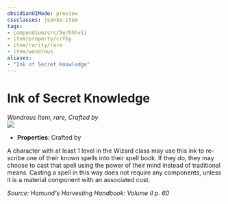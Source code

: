 ```yaml
---
obsidianUIMode: preview
cssclasses: json5e-item
tags:
- compendium/src/5e/hhhvii
- item/property/crfby
- item/rarity/rare
- item/wondrous
aliases: 
- "Ink of Secret Knowledge"
---
```

# Ink of Secret Knowledge
*Wondrous Item, rare, Crafted by*  
![](https://raw.githubusercontent.com/TheGiddyLimit/homebrew/master/_img/HHH/HHHVII/InkofSecretKnowledge.webp#right)  

- **Properties**: Crafted by

A character with at least 1 level in the Wizard class may use this ink to re-scribe one of their known spells into their spell book. If they do, they may choose to cast that spell using the power of their mind instead of traditional means. Casting a spell in this way does not require any components, unless it is a material component with an associated cost.

*Source: Hamund's Harvesting Handbook: Volume II p. 60*